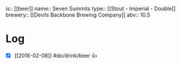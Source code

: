 is:: [[beer]]
name:: Seven Summits
type:: [[Stout - Imperial - Double]]
brewery:: [[Devils Backbone Brewing Company]]
abv:: 10.5

# Log
- [x] [[2016-02-08]] #do/drink/beer 👍
